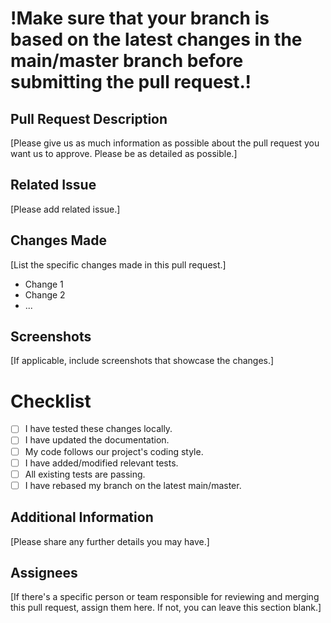 # !Make sure that your branch is based on the latest changes in the main/master branch before submitting the pull request.!

## Pull Request Description

[Please give us as much information as possible about the pull request you want us to approve. Please be as detailed as possible.]

## Related Issue

[Please add related issue.]

## Changes Made

[List the specific changes made in this pull request.]

- Change 1
- Change 2
- ...

## Screenshots

[If applicable, include screenshots that showcase the changes.]

# Checklist

- [ ] I have tested these changes locally.
- [ ] I have updated the documentation.
- [ ] My code follows our project's coding style.
- [ ] I have added/modified relevant tests.
- [ ] All existing tests are passing.
- [ ] I have rebased my branch on the latest main/master.

## Additional Information

[Please share any further details you may have.]

## Assignees

[If there's a specific person or team responsible for reviewing and merging this pull request, assign them here. If not, you can leave this section blank.]

